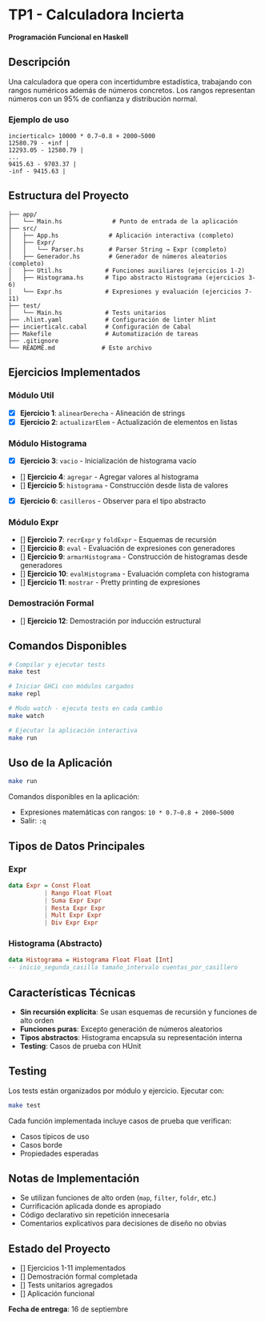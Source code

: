 # TP1 - Calculadora Incierta

**Programación Funcional en Haskell**

## Descripción

Una calculadora que opera con incertidumbre estadística, trabajando con rangos numéricos además de números concretos. Los rangos representan números con un 95% de confianza y distribución normal.

### Ejemplo de uso
```
incierticalc> 10000 * 0.7∼0.8 + 2000∼5000
12580.79 - +inf |
12293.05 - 12580.79 |
...
9415.63 - 9703.37 |
-inf - 9415.63 |
```

## Estructura del Proyecto

```
├── app/
│   └── Main.hs              # Punto de entrada de la aplicación
├── src/
│   ├── App.hs              # Aplicación interactiva (completo)
│   ├── Expr/
│   │   └── Parser.hs       # Parser String → Expr (completo)
│   ├── Generador.hs        # Generador de números aleatorios (completo)
│   ├── Util.hs            # Funciones auxiliares (ejercicios 1-2)
│   ├── Histograma.hs      # Tipo abstracto Histograma (ejercicios 3-6)
│   └── Expr.hs            # Expresiones y evaluación (ejercicios 7-11)
├── test/
│   └── Main.hs            # Tests unitarios
├── .hlint.yaml            # Configuración de linter hlint
├── incierticalc.cabal     # Configuración de Cabal
├── Makefile               # Automatización de tareas
├── .gitignore             
└── README.md             # Este archivo
```

## Ejercicios Implementados

### Módulo Util
- [X] **Ejercicio 1**: `alinearDerecha` - Alineación de strings
- [X] **Ejercicio 2**: `actualizarElem` - Actualización de elementos en listas

### Módulo Histograma
- [X] **Ejercicio 3**: `vacio` - Inicialización de histograma vacío
- [] **Ejercicio 4**: `agregar` - Agregar valores al histograma
- [] **Ejercicio 5**: `histograma` - Construcción desde lista de valores
- [X] **Ejercicio 6**: `casilleros` - Observer para el tipo abstracto

### Módulo Expr
- [] **Ejercicio 7**: `recrExpr` y `foldExpr` - Esquemas de recursión
- [] **Ejercicio 8**: `eval` - Evaluación de expresiones con generadores
- [] **Ejercicio 9**: `armarHistograma` - Construcción de histogramas desde generadores
- [] **Ejercicio 10**: `evalHistograma` - Evaluación completa con histograma
- [] **Ejercicio 11**: `mostrar` - Pretty printing de expresiones

### Demostración Formal
- [] **Ejercicio 12**: Demostración por inducción estructural

## Comandos Disponibles

```bash
# Compilar y ejecutar tests
make test

# Iniciar GHCi con módulos cargados  
make repl

# Modo watch - ejecuta tests en cada cambio
make watch

# Ejecutar la aplicación interactiva
make run
```

## Uso de la Aplicación

```bash
make run
```

Comandos disponibles en la aplicación:
- Expresiones matemáticas con rangos: `10 * 0.7∼0.8 + 2000∼5000`
- Salir: `:q`

## Tipos de Datos Principales

### Expr
```haskell
data Expr = Const Float
          | Rango Float Float  
          | Suma Expr Expr
          | Resta Expr Expr
          | Mult Expr Expr
          | Div Expr Expr
```

### Histograma (Abstracto)
```haskell
data Histograma = Histograma Float Float [Int]
-- inicio_segunda_casilla tamaño_intervalo cuentas_por_casillero
```

## Características Técnicas

- **Sin recursión explícita**: Se usan esquemas de recursión y funciones de alto orden
- **Funciones puras**: Excepto generación de números aleatorios
- **Tipos abstractos**: Histograma encapsula su representación interna
- **Testing**: Casos de prueba con HUnit

## Testing

Los tests están organizados por módulo y ejercicio. Ejecutar con:

```bash
make test
```

Cada función implementada incluye casos de prueba que verifican:
- Casos típicos de uso
- Casos borde
- Propiedades esperadas

## Notas de Implementación

- Se utilizan funciones de alto orden (`map`, `filter`, `foldr`, etc.)
- Currificación aplicada donde es apropiado
- Código declarativo sin repetición innecesaria
- Comentarios explicativos para decisiones de diseño no obvias

## Estado del Proyecto

- [] Ejercicios 1-11 implementados
- [] Demostración formal completada  
- [] Tests unitarios agregados
- [] Aplicación funcional


**Fecha de entrega**: 16 de septiembre
